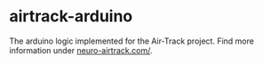 # airtrack-arduino

The arduino logic implemented for the Air-Track project. Find more information under [neuro-airtrack.com/](http://www.neuro-airtrack.com/).
